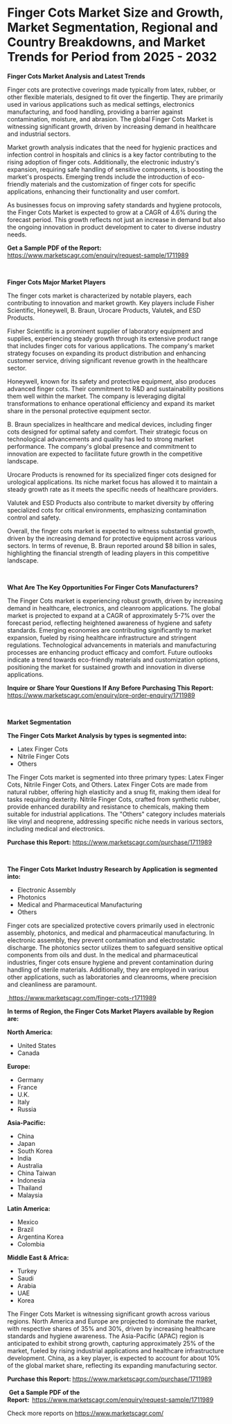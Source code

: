 <p><h1>Finger Cots Market Size and Growth, Market Segmentation, Regional and Country Breakdowns, and Market Trends for Period from 2025 -  2032</h1></p><p><strong>Finger Cots Market Analysis and Latest Trends</strong></p>
<p><p>Finger cots are protective coverings made typically from latex, rubber, or other flexible materials, designed to fit over the fingertip. They are primarily used in various applications such as medical settings, electronics manufacturing, and food handling, providing a barrier against contamination, moisture, and abrasion. The global Finger Cots Market is witnessing significant growth, driven by increasing demand in healthcare and industrial sectors.</p><p>Market growth analysis indicates that the need for hygienic practices and infection control in hospitals and clinics is a key factor contributing to the rising adoption of finger cots. Additionally, the electronic industry's expansion, requiring safe handling of sensitive components, is boosting the market's prospects. Emerging trends include the introduction of eco-friendly materials and the customization of finger cots for specific applications, enhancing their functionality and user comfort.</p><p>As businesses focus on improving safety standards and hygiene protocols, the Finger Cots Market is expected to grow at a CAGR of 4.6% during the forecast period. This growth reflects not just an increase in demand but also the ongoing innovation in product development to cater to diverse industry needs.</p></p>
<p><strong>Get a Sample PDF of the Report:&nbsp;</strong> <a href="https://www.marketscagr.com/enquiry/request-sample/1711989?utm_campaign=2239&utm_medium=2&utm_source=Github&utm_content=ia&utm_term=07022025&utm_id=finger-cots">https://www.marketscagr.com/enquiry/request-sample/1711989</a></p>
<p>&nbsp;</p>
<p><strong>Finger Cots Major Market Players</strong></p>
<p><p>The finger cots market is characterized by notable players, each contributing to innovation and market growth. Key players include Fisher Scientific, Honeywell, B. Braun, Urocare Products, Valutek, and ESD Products. </p><p>Fisher Scientific is a prominent supplier of laboratory equipment and supplies, experiencing steady growth through its extensive product range that includes finger cots for various applications. The company's market strategy focuses on expanding its product distribution and enhancing customer service, driving significant revenue growth in the healthcare sector.</p><p>Honeywell, known for its safety and protective equipment, also produces advanced finger cots. Their commitment to R&D and sustainability positions them well within the market. The company is leveraging digital transformations to enhance operational efficiency and expand its market share in the personal protective equipment sector.</p><p>B. Braun specializes in healthcare and medical devices, including finger cots designed for optimal safety and comfort. Their strategic focus on technological advancements and quality has led to strong market performance. The company's global presence and commitment to innovation are expected to facilitate future growth in the competitive landscape.</p><p>Urocare Products is renowned for its specialized finger cots designed for urological applications. Its niche market focus has allowed it to maintain a steady growth rate as it meets the specific needs of healthcare providers. </p><p>Valutek and ESD Products also contribute to market diversity by offering specialized cots for critical environments, emphasizing contamination control and safety.</p><p>Overall, the finger cots market is expected to witness substantial growth, driven by the increasing demand for protective equipment across various sectors. In terms of revenue, B. Braun reported around $8 billion in sales, highlighting the financial strength of leading players in this competitive landscape.</p></p>
<p>&nbsp;</p>
<p><strong>What Are The Key Opportunities For Finger Cots Manufacturers?</strong></p>
<p><p>The Finger Cots market is experiencing robust growth, driven by increasing demand in healthcare, electronics, and cleanroom applications. The global market is projected to expand at a CAGR of approximately 5-7% over the forecast period, reflecting heightened awareness of hygiene and safety standards. Emerging economies are contributing significantly to market expansion, fueled by rising healthcare infrastructure and stringent regulations. Technological advancements in materials and manufacturing processes are enhancing product efficacy and comfort. Future outlooks indicate a trend towards eco-friendly materials and customization options, positioning the market for sustained growth and innovation in diverse applications.</p></p>
<p><strong>Inquire or Share Your Questions If Any Before Purchasing This Report:</strong> <a href="https://www.marketscagr.com/enquiry/pre-order-enquiry/1711989?utm_campaign=2239&utm_medium=2&utm_source=Github&utm_content=ia&utm_term=07022025&utm_id=finger-cots">https://www.marketscagr.com/enquiry/pre-order-enquiry/1711989</a></p>
<p>&nbsp;</p>
<p><strong>Market Segmentation</strong></p>
<p><strong>The Finger Cots Market Analysis by types is segmented into:</strong></p>
<p><ul><li>Latex Finger Cots</li><li>Nitrile Finger Cots</li><li>Others</li></ul></p>
<p><p>The Finger Cots market is segmented into three primary types: Latex Finger Cots, Nitrile Finger Cots, and Others. Latex Finger Cots are made from natural rubber, offering high elasticity and a snug fit, making them ideal for tasks requiring dexterity. Nitrile Finger Cots, crafted from synthetic rubber, provide enhanced durability and resistance to chemicals, making them suitable for industrial applications. The "Others" category includes materials like vinyl and neoprene, addressing specific niche needs in various sectors, including medical and electronics.</p></p>
<p><strong>Purchase this Report:&nbsp;</strong><a href="https://www.marketscagr.com/purchase/1711989?utm_campaign=2239&utm_medium=2&utm_source=Github&utm_content=ia&utm_term=07022025&utm_id=finger-cots">https://www.marketscagr.com/purchase/1711989</a></p>
<p>&nbsp;</p>
<p><strong>The Finger Cots Market Industry Research by Application is segmented into:</strong></p>
<p><ul><li>Electronic Assembly</li><li>Photonics</li><li>Medical and Pharmaceutical Manufacturing</li><li>Others</li></ul></p>
<p><p>Finger cots are specialized protective covers primarily used in electronic assembly, photonics, and medical and pharmaceutical manufacturing. In electronic assembly, they prevent contamination and electrostatic discharge. The photonics sector utilizes them to safeguard sensitive optical components from oils and dust. In the medical and pharmaceutical industries, finger cots ensure hygiene and prevent contamination during handling of sterile materials. Additionally, they are employed in various other applications, such as laboratories and cleanrooms, where precision and cleanliness are paramount.</p></p>
<p><a href="https://www.marketscagr.com/finger-cots-r1711989?utm_campaign=2239&utm_medium=2&utm_source=Github&utm_content=ia&utm_term=07022025&utm_id=finger-cots">&nbsp;https://www.marketscagr.com/finger-cots-r1711989</a></p>
<p><strong>In terms of Region, the Finger Cots Market Players available by Region are:</strong></p>
<p>
    <p> <strong> North America: </strong>
        <ul>
            <li>United States</li>
            <li>Canada</li>
        </ul>
        </p> 
    <p> <strong> Europe: </strong>
        <ul>
            <li>Germany</li>
            <li>France</li>
            <li>U.K.</li>
            <li>Italy</li>
            <li>Russia</li>
        </ul>
        </p> 
    <p> <strong> Asia-Pacific: </strong>
        <ul>
            <li>China</li>
            <li>Japan</li>
            <li>South Korea</li>
            <li>India</li>
            <li>Australia</li>
            <li>China Taiwan</li>
            <li>Indonesia</li>
            <li>Thailand</li>
            <li>Malaysia</li>
        </ul>
        </p> 
    <p> <strong> Latin America: </strong>
        <ul>
            <li>Mexico</li>
            <li>Brazil</li>
            <li>Argentina Korea</li>
            <li>Colombia</li>
        </ul>
        </p> 
    <p> <strong> Middle East & Africa: </strong>
        <ul>
            <li>Turkey</li>
            <li>Saudi</li>
            <li>Arabia</li>
            <li>UAE</li>
            <li>Korea</li>
        </ul>
    </p>
    </p>
<p><p>The Finger Cots Market is witnessing significant growth across various regions. North America and Europe are projected to dominate the market, with respective shares of 35% and 30%, driven by increasing healthcare standards and hygiene awareness. The Asia-Pacific (APAC) region is anticipated to exhibit strong growth, capturing approximately 25% of the market, fueled by rising industrial applications and healthcare infrastructure development. China, as a key player, is expected to account for about 10% of the global market share, reflecting its expanding manufacturing sector.</p></p>
<p><strong>Purchase this Report: </strong><a href="https://www.marketscagr.com/purchase/1711989?utm_campaign=2239&utm_medium=2&utm_source=Github&utm_content=ia&utm_term=07022025&utm_id=finger-cots">https://www.marketscagr.com/purchase/1711989</a></p>
<p>&nbsp;<strong>Get a Sample PDF of the Report:&nbsp;&nbsp;</strong><a href="https://www.marketscagr.com/enquiry/request-sample/1711989?utm_campaign=2239&utm_medium=2&utm_source=Github&utm_content=ia&utm_term=07022025&utm_id=finger-cots">https://www.marketscagr.com/enquiry/request-sample/1711989</a></p>
<p><strong></strong></p>
<p>Check more reports on <a href="https://www.marketscagr.com/?utm_campaign=2239&utm_medium=2&utm_source=Github&utm_content=ia&utm_term=07022025&utm_id=finger-cots">https://www.marketscagr.com/</a></p>